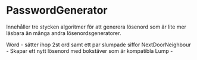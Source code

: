 # PasswordGenerator
Innehåller tre stycken algoritmer för att generera lösenord som är lite mer läsbara än många andra lösenordsgeneratorer.

Word - sätter ihop 2st ord samt ett par slumpade siffor
NextDoorNeighbour - Skapar ett nytt lösenord med bokstäver som är kompatibla
Lump - 
